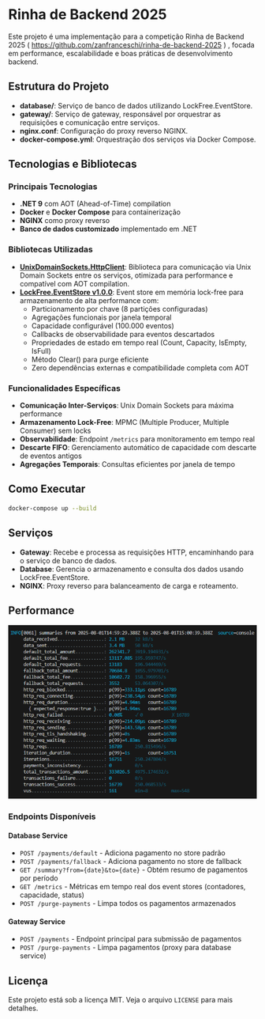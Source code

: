 # Rinha de Backend 2025

Este projeto é uma implementação para a competição Rinha de Backend 2025 ( https://github.com/zanfranceschi/rinha-de-backend-2025 ) , focada em performance, escalabilidade e boas práticas de desenvolvimento backend.

## Estrutura do Projeto

- **database/**: Serviço de banco de dados utilizando LockFree.EventStore.
- **gateway/**: Serviço de gateway, responsável por orquestrar as requisições e comunicação entre serviços.
- **nginx.conf**: Configuração do proxy reverso NGINX.
- **docker-compose.yml**: Orquestração dos serviços via Docker Compose.

## Tecnologias e Bibliotecas

### Principais Tecnologias
- **.NET 9** com AOT (Ahead-of-Time) compilation
- **Docker** e **Docker Compose** para containerização
- **NGINX** como proxy reverso
- **Banco de dados customizado** implementado em .NET

### Bibliotecas Utilizadas
- **[UnixDomainSockets.HttpClient](https://www.nuget.org/packages/UnixDomainSockets.HttpClient)**: Biblioteca para comunicação via Unix Domain Sockets entre os serviços, otimizada para performance e compatível com AOT compilation.
- **[LockFree.EventStore v1.0.0](https://www.nuget.org/packages/LockFree.EventStore/)**: Event store em memória lock-free para armazenamento de alta performance com:
  - Particionamento por chave (8 partições configuradas)
  - Agregações funcionais por janela temporal
  - Capacidade configurável (100.000 eventos)
  - Callbacks de observabilidade para eventos descartados
  - Propriedades de estado em tempo real (Count, Capacity, IsEmpty, IsFull)
  - Método Clear() para purge eficiente
  - Zero dependências externas e compatibilidade completa com AOT

### Funcionalidades Específicas
- **Comunicação Inter-Serviços**: Unix Domain Sockets para máxima performance
- **Armazenamento Lock-Free**: MPMC (Multiple Producer, Multiple Consumer) sem locks
- **Observabilidade**: Endpoint `/metrics` para monitoramento em tempo real
- **Descarte FIFO**: Gerenciamento automático de capacidade com descarte de eventos antigos
- **Agregações Temporais**: Consultas eficientes por janela de tempo

## Como Executar

```sh
docker-compose up --build
```

## Serviços

- **Gateway**: Recebe e processa as requisições HTTP, encaminhando para o serviço de banco de dados.
- **Database**: Gerencia o armazenamento e consulta dos dados usando LockFree.EventStore.
- **NGINX**: Proxy reverso para balanceamento de carga e roteamento.

## Performance

<p align="center">
  <img src="k6.png" alt="Resultados de Performance" width="700">
</p>

### Endpoints Disponíveis

#### Database Service
- `POST /payments/default` - Adiciona pagamento no store padrão
- `POST /payments/fallback` - Adiciona pagamento no store de fallback
- `GET /summary?from={date}&to={date}` - Obtém resumo de pagamentos por período
- `GET /metrics` - Métricas em tempo real dos event stores (contadores, capacidade, status)
- `POST /purge-payments` - Limpa todos os pagamentos armazenados

#### Gateway Service
- `POST /payments` - Endpoint principal para submissão de pagamentos
- `POST /purge-payments` - Limpa pagamentos (proxy para database service)

## Licença

Este projeto está sob a licença MIT. Veja o arquivo `LICENSE` para mais detalhes.


